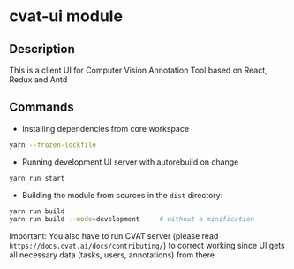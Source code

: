 # cvat-ui module

## Description

This is a client UI for Computer Vision Annotation Tool based on React, Redux and Antd

## Commands

- Installing dependencies from core workspace

```bash
yarn --frozen-lockfile
```

- Running development UI server with autorebuild on change

```bash
yarn run start
```

- Building the module from sources in the `dist` directory:

```bash
yarn run build
yarn run build --mode=development     # without a minification
```

Important: You also have to run CVAT server (please read `https://docs.cvat.ai/docs/contributing/`)
to correct working since UI gets all necessary data (tasks, users, annotations) from there

